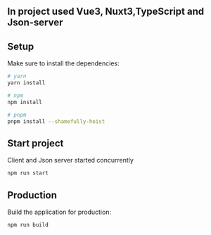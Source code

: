 
## In project used Vue3, Nuxt3,TypeScript and Json-server 

## Setup

Make sure to install the dependencies:

```bash
# yarn
yarn install

# npm
npm install

# pnpm
pnpm install --shamefully-hoist
```

## Start project

Client and Json server started concurrently

```bash
npm run start
```

## Production

Build the application for production:

```bash
npm run build
```
